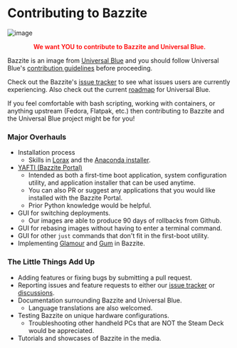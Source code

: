 # Contributing to Bazzite

![image](https://github.com/ublue-os/website/assets/121328689/2dabd43d-58ae-414b-a017-86fa52474168)

<p style="text-align: center; font-weight: 600; color: red">We want YOU to contribute to Bazzite and Universal Blue. </p>

Bazzite is an image from [Universal Blue](https://universal-blue.org/) and you should follow Universal Blue's [contribution guidelines](/CONTRIBUTING/) before proceeding.  

Check out the Bazzite's [issue tracker](https://github.com/ublue-os/bazzite/issues) to see what issues users are currently experiencing.  Also check out the current [roadmap](https://github.com/orgs/ublue-os/projects/1/views/1) for Universal Blue.

If you feel comfortable with bash scripting, working with containers, or anything upstream (Fedora, Flatpak, etc.) then contributing to Bazzite and the Universal Blue project might be for you!  

### Major Overhauls
- Installation process
    - Skills in [Lorax](https://weldr.io/lorax/f28-branch/lorax.html) and the [Anaconda installer](https://www.fedoraproject.org/wiki/Anaconda).
- [YAFTI (Bazzite Portal)](https://github.com/ublue-os/yafti/)
    - Intended as both a first-time boot application, system configuration utility, and application installer that can be used anytime.
    - You can also PR or suggest any applications that you would like installed with the Bazzite Portal.
    - Prior Python knowledge would be helpful. 
- GUI for switching deployments.
    - Our images are able to produce 90 days of rollbacks from Github.
- GUI for rebasing images without having to enter a terminal command.
- GUI for other `just` commands that don't fit in the first-boot utility.
- Implementing [Glamour](https://github.com/charmbracelet/glamour) and [Gum](https://github.com/charmbracelet/gum) in Bazzite.

### The Little Things Add Up
- Adding features or fixing bugs by submitting a pull request.
- Reporting issues and feature requests to either our [issue tracker](https://github.com/ublue-os/bazzite/issues) or [discussions](https://github.com/orgs/ublue-os/discussions/categories/bazzite).
- Documentation surrounding Bazzite and Universal Blue.
    - Language translations are also welcomed.
- Testing Bazzite on unique hardware configurations.
    - Troubleshooting other handheld PCs that are NOT the Steam Deck would be appreciated.
- Tutorials and showcases of Bazzite in the media.
